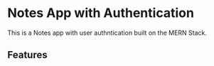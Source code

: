 # Notes App with Authentication

This is a Notes app with user authntication built on the MERN Stack.

## Features
